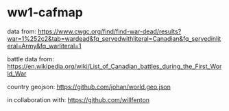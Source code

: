 # ww1-cafmap

data from: https://www.cwgc.org/find/find-war-dead/results?war=1%252c2&tab=wardead&fq_servedwithliteral=Canadian&fq_servedinliteral=Army&fq_warliteral=1

battle data from: https://en.wikipedia.org/wiki/List_of_Canadian_battles_during_the_First_World_War

country geojson: https://github.com/johan/world.geo.json

in collaboration with: https://github.com/willfenton
